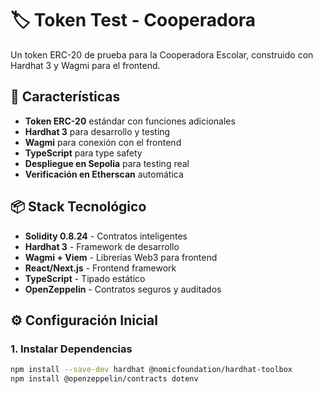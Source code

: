 # 🏷️ Token Test - Cooperadora

Un token ERC-20 de prueba para la Cooperadora Escolar, construido con Hardhat 3 y Wagmi para el frontend.

## 🚀 Características

- **Token ERC-20** estándar con funciones adicionales
- **Hardhat 3** para desarrollo y testing
- **Wagmi** para conexión con el frontend
- **TypeScript** para type safety
- **Despliegue en Sepolia** para testing real
- **Verificación en Etherscan** automática

## 📦 Stack Tecnológico

- **Solidity 0.8.24** - Contratos inteligentes
- **Hardhat 3** - Framework de desarrollo
- **Wagmi + Viem** - Librerías Web3 para frontend
- **React/Next.js** - Frontend framework
- **TypeScript** - Tipado estático
- **OpenZeppelin** - Contratos seguros y auditados

## ⚙️ Configuración Inicial

### 1. Instalar Dependencias
```bash
npm install --save-dev hardhat @nomicfoundation/hardhat-toolbox
npm install @openzeppelin/contracts dotenv
